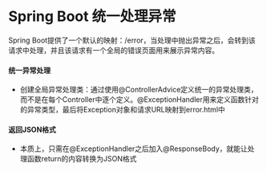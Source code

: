 # Spring Boot 统一处理异常
Spring Boot提供了一个默认的映射：/error，当处理中抛出异常之后，会转到该请求中处理，并且该请求有一个全局的错误页面用来展示异常内容。

#### 统一异常处理

- 创建全局异常处理类：通过使用@ControllerAdvice定义统一的异常处理类，而不是在每个Controller中逐个定义。@ExceptionHandler用来定义函数针对的异常类型，最后将Exception对象和请求URL映射到error.html中

#### 返回JSON格式

- 本质上，只需在@ExceptionHandler之后加入@ResponseBody，就能让处理函数return的内容转换为JSON格式